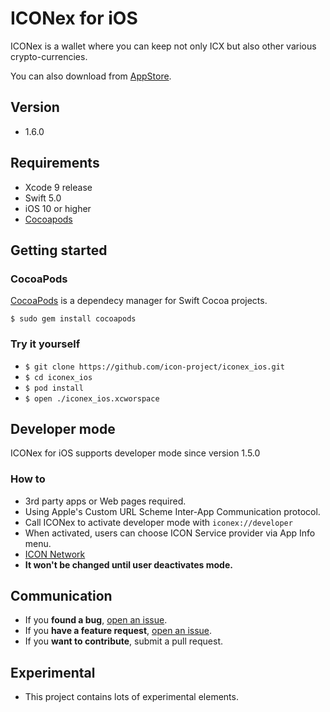 # ICONex for iOS

ICONex is a wallet where you can keep not only ICX but also other various crypto-currencies.

You can also download from [AppStore](https://itunes.apple.com/app/iconex-icon-wallet/id1368441529?mt=8).

## Version
* 1.6.0

## Requirements
* Xcode 9 release
* Swift 5.0
* iOS 10 or higher
* [Cocoapods](https://cocoapods.org/)

## Getting started
### CocoaPods
[CocoaPods](https://cocoapods.org/) is a dependecy manager for Swift Cocoa projects.
```
$ sudo gem install cocoapods
```
### Try it yourself
* ```$ git clone https://github.com/icon-project/iconex_ios.git```
* ```$ cd iconex_ios```
* ```$ pod install```
* ```$ open ./iconex_ios.xcworspace```

## Developer mode
ICONex for iOS supports developer mode since version 1.5.0

### How to
* 3rd party apps or Web pages required.
* Using Apple's Custom URL Scheme Inter-App Communication protocol.
* Call ICONex to activate developer mode with `iconex://developer`
* When activated, users can choose ICON Service provider via App Info menu.
* [ICON Network](https://github.com/icon-project/icon-project.github.io/blob/master/docs/icon_network.md)
* **It won't be changed until user deactivates mode.**

## Communication
* If you **found a bug**, [open an issue](https://github.com/icon-project/iconex_ios/issues/).
* If you **have a feature request**, [open an issue](https://github.com/icon-project/iconex_ios/issues/).
* If you **want to contribute**, submit a pull request.

## Experimental
* This project contains lots of experimental elements.
